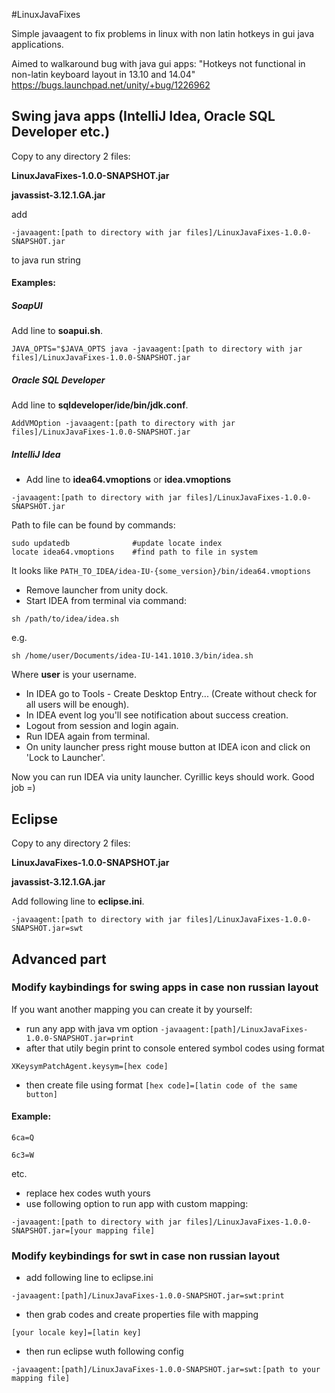 #LinuxJavaFixes

Simple javaagent to fix problems in linux with non latin hotkeys in gui java applications.

Aimed to walkaround bug  with java gui apps: "Hotkeys not functional in non-latin keyboard layout in 13.10 and 14.04" https://bugs.launchpad.net/unity/+bug/1226962

## Swing java apps (IntelliJ Idea, Oracle SQL Developer etc.)

Copy to any directory 2 files:

**LinuxJavaFixes-1.0.0-SNAPSHOT.jar**

**javassist-3.12.1.GA.jar**

add 

`-javaagent:[path to directory with jar files]/LinuxJavaFixes-1.0.0-SNAPSHOT.jar`

to java run string

#### Examples:

##### SoapUI

Add line to **soapui.sh**.

`JAVA_OPTS="$JAVA_OPTS java -javaagent:[path to directory with jar files]/LinuxJavaFixes-1.0.0-SNAPSHOT.jar`

##### Oracle SQL Developer

Add line to **sqldeveloper/ide/bin/jdk.conf**.

`AddVMOption -javaagent:[path to directory with jar files]/LinuxJavaFixes-1.0.0-SNAPSHOT.jar`

##### IntelliJ Idea

- Add line to **idea64.vmoptions** or **idea.vmoptions**

`-javaagent:[path to directory with jar files]/LinuxJavaFixes-1.0.0-SNAPSHOT.jar`

Path to file can be found by commands:
```
sudo updatedb              #update locate index
locate idea64.vmoptions    #find path to file in system
```

It looks like `PATH_TO_IDEA/idea-IU-{some_version}/bin/idea64.vmoptions`

- Remove launcher from unity dock.
- Start IDEA from terminal via command:

`sh /path/to/idea/idea.sh`

e.g.

`sh /home/user/Documents/idea-IU-141.1010.3/bin/idea.sh`

Where **user** is your username.
- In IDEA go to Tools - Create Desktop Entry... (Create without check for all users will be enough).
- In IDEA event log you'll see notification about success creation.
- Logout from session and login again.
- Run IDEA again from terminal.
- On unity launcher press right mouse button at IDEA icon and click on 'Lock to Launcher'.

Now you can run IDEA via unity launcher. Cyrillic keys should work. Good job =)

## Eclipse

Copy to any directory 2 files:

**LinuxJavaFixes-1.0.0-SNAPSHOT.jar**

**javassist-3.12.1.GA.jar**

Add following line to **eclipse.ini**.

`-javaagent:[path to directory with jar files]/LinuxJavaFixes-1.0.0-SNAPSHOT.jar=swt`

## Advanced part

### Modify kaybindings for swing apps in case non russian layout
 
If you want another mapping you can create it by yourself:

  - run any app with java vm option `-javaagent:[path]/LinuxJavaFixes-1.0.0-SNAPSHOT.jar=print`
  - after that utily begin print to console entered symbol codes using format

`XKeysymPatchAgent.keysym=[hex code]`

  - then create file using format `[hex code]=[latin code of the same button]`

#### Example:

```
6ca=Q

6c3=W
```
etc.

  - replace hex codes wuth yours
  - use following option to run app with custom mapping:

`-javaagent:[path to directory with jar files]/LinuxJavaFixes-1.0.0-SNAPSHOT.jar=[your mapping file]`

### Modify keybindings for swt in case non russian layout

  - add following line to eclipse.ini 

`-javaagent:[path]/LinuxJavaFixes-1.0.0-SNAPSHOT.jar=swt:print`

  - then grab codes and create properties file with mapping

`[your locale key]=[latin key]`

  - then run eclipse wuth following config

`-javaagent:[path]/LinuxJavaFixes-1.0.0-SNAPSHOT.jar=swt:[path to your mapping file]`
